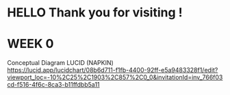 # HELLO Thank you for visiting !

# WEEK 0 

Conceptual Diagram LUCID (NAPKIN) https://lucid.app/lucidchart/08b6d711-f1fb-4400-92ff-e5a9483328f1/edit?viewport_loc=-10%2C25%2C1903%2C857%2C0_0&invitationId=inv_766f03cd-f516-4f6c-8ca3-b11ffdbb5a11



